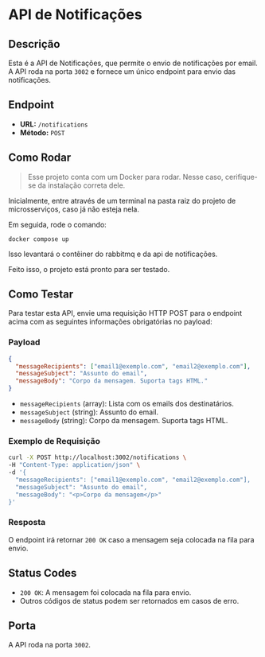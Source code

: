 # API de Notificações

## Descrição
Esta é a API de Notificações, que permite o envio de notificações por email. A API roda na porta `3002` e fornece um único endpoint para envio das notificações.

## Endpoint
- **URL:** `/notifications`
- **Método:** `POST`

## Como Rodar
> Esse projeto conta com um Docker para rodar. Nesse caso, cerifique-se da instalação correta dele.

Inicialmente, entre através de um terminal na pasta raiz do projeto de microsserviços, caso já não esteja nela.

Em seguida, rode o comando:
```
docker compose up
```
Isso levantará o contêiner do rabbitmq e da api de notificações.

Feito isso, o projeto está pronto para ser testado.

## Como Testar
Para testar esta API, envie uma requisição HTTP POST para o endpoint acima com as seguintes informações obrigatórias no payload:

### Payload
```json
{
  "messageRecipients": ["email1@exemplo.com", "email2@exemplo.com"],
  "messageSubject": "Assunto do email",
  "messageBody": "Corpo da mensagem. Suporta tags HTML."
}
```

- `messageRecipients` (array): Lista com os emails dos destinatários.
- `messageSubject` (string): Assunto do email.
- `messageBody` (string): Corpo da mensagem. Suporta tags HTML.

### Exemplo de Requisição
```bash
curl -X POST http://localhost:3002/notifications \
-H "Content-Type: application/json" \
-d '{
  "messageRecipients": ["email1@exemplo.com", "email2@exemplo.com"],
  "messageSubject": "Assunto do email",
  "messageBody": "<p>Corpo da mensagem</p>"
}'
```

### Resposta
O endpoint irá retornar `200 OK` caso a mensagem seja colocada na fila para envio.

## Status Codes
- `200 OK`: A mensagem foi colocada na fila para envio.
- Outros códigos de status podem ser retornados em casos de erro.

## Porta
A API roda na porta `3002`.
